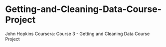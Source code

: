 # Getting-and-Cleaning-Data-Course-Project
John Hopkins Coursera: Course 3 - Getting and Cleaning Data Course Project
